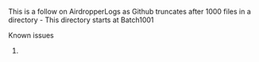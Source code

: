 This is a follow on AirdropperLogs as Github truncates after 1000 files in a directory - This directory starts at Batch1001

Known issues

1. 
